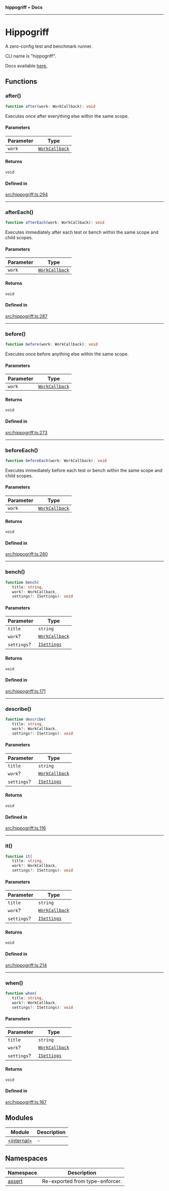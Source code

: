 **hippogriff** • **Docs**

***

# Hippogriff

A zero-config test and benchmark runner.

CLI name is "hippogriff".

Docs
available [here.](https://github.com/DarrenPaulWright/hippogriff/blob/main/docs/README.md)

## Functions

### after()

```ts
function after(work: WorkCallback): void
```

Executes once after everything else within the same scope.

#### Parameters

| Parameter | Type |
| ------ | ------ |
| `work` | [`WorkCallback`](-internal-.md#workcallback) |

#### Returns

`void`

#### Defined in

[src/hippogriff.ts:294](https://github.com/DarrenPaulWright/hippogriff/blob/main/src/hippogriff.ts#L294)

***

### afterEach()

```ts
function afterEach(work: WorkCallback): void
```

Executes immediately after each test or bench within the same scope and child scopes.

#### Parameters

| Parameter | Type |
| ------ | ------ |
| `work` | [`WorkCallback`](-internal-.md#workcallback) |

#### Returns

`void`

#### Defined in

[src/hippogriff.ts:287](https://github.com/DarrenPaulWright/hippogriff/blob/main/src/hippogriff.ts#L287)

***

### before()

```ts
function before(work: WorkCallback): void
```

Executes once before anything else within the same scope.

#### Parameters

| Parameter | Type |
| ------ | ------ |
| `work` | [`WorkCallback`](-internal-.md#workcallback) |

#### Returns

`void`

#### Defined in

[src/hippogriff.ts:273](https://github.com/DarrenPaulWright/hippogriff/blob/main/src/hippogriff.ts#L273)

***

### beforeEach()

```ts
function beforeEach(work: WorkCallback): void
```

Executes immediately before each test or bench within the same scope and child scopes.

#### Parameters

| Parameter | Type |
| ------ | ------ |
| `work` | [`WorkCallback`](-internal-.md#workcallback) |

#### Returns

`void`

#### Defined in

[src/hippogriff.ts:280](https://github.com/DarrenPaulWright/hippogriff/blob/main/src/hippogriff.ts#L280)

***

### bench()

```ts
function bench(
   title: string, 
   work?: WorkCallback, 
   settings?: ISettings): void
```

#### Parameters

| Parameter | Type |
| ------ | ------ |
| `title` | `string` |
| `work`? | [`WorkCallback`](-internal-.md#workcallback) |
| `settings`? | [`ISettings`](-internal-.md#isettings) |

#### Returns

`void`

#### Defined in

[src/hippogriff.ts:171](https://github.com/DarrenPaulWright/hippogriff/blob/main/src/hippogriff.ts#L171)

***

### describe()

```ts
function describe(
   title: string, 
   work?: WorkCallback, 
   settings?: ISettings): void
```

#### Parameters

| Parameter | Type |
| ------ | ------ |
| `title` | `string` |
| `work`? | [`WorkCallback`](-internal-.md#workcallback) |
| `settings`? | [`ISettings`](-internal-.md#isettings) |

#### Returns

`void`

#### Defined in

[src/hippogriff.ts:116](https://github.com/DarrenPaulWright/hippogriff/blob/main/src/hippogriff.ts#L116)

***

### it()

```ts
function it(
   title: string, 
   work?: WorkCallback, 
   settings?: ISettings): void
```

#### Parameters

| Parameter | Type |
| ------ | ------ |
| `title` | `string` |
| `work`? | [`WorkCallback`](-internal-.md#workcallback) |
| `settings`? | [`ISettings`](-internal-.md#isettings) |

#### Returns

`void`

#### Defined in

[src/hippogriff.ts:214](https://github.com/DarrenPaulWright/hippogriff/blob/main/src/hippogriff.ts#L214)

***

### when()

```ts
function when(
   title: string, 
   work?: WorkCallback, 
   settings?: ISettings): void
```

#### Parameters

| Parameter | Type |
| ------ | ------ |
| `title` | `string` |
| `work`? | [`WorkCallback`](-internal-.md#workcallback) |
| `settings`? | [`ISettings`](-internal-.md#isettings) |

#### Returns

`void`

#### Defined in

[src/hippogriff.ts:167](https://github.com/DarrenPaulWright/hippogriff/blob/main/src/hippogriff.ts#L167)

## Modules

| Module | Description |
| ------ | ------ |
| [\<internal\>](-internal-.md) | - |

## Namespaces

| Namespace | Description |
| ------ | ------ |
| [assert](namespaces/assert.md) | Re-exported from type-enforcer. |
